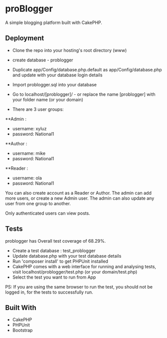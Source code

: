 # proBlogger


A simple blogging platform built with CakePHP. 


## Deployment

- Clone the repo into your hosting's root directory (www)
- create database - problogger
- Duplicate app/Config/database.php.default as app/Config/database.php and update with your database login details
- Import problogger.sql into your database
- Go to localhost/[problogger]/ - or replace the name [problogger] with your folder name (or your domain)

- There are 3 user groups: 

**Admin : 

- username: xyluz
- password: National1

**Author :

- username: mike
- password: National1

**Reader : 

- username: ola
- password: National1

You can also create account as a Reader or Author. The admin can add more users, or create a new Admin user. The admin can also update any user from one group to another.

Only authenticated users can view posts.

## Tests

problogger has Overall test coverage of 68.29%.

- Create a test database : test_problogger
- Update database.php with your test database details
- Run 'composer install' to get PHPUnit installed
- CakePHP comes with a web interface for running and analysing tests, visit localhost/problogger/test.php (or your domain/test.php)
- Select the test you want to run from App 

PS: If you are using the same browser to run the test, you should not be logged in, for the tests to successfully run.


## Built With

- CakePHP
- PHPUnit
- Bootstrap 

